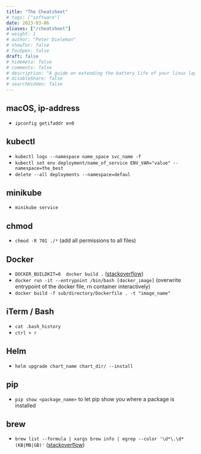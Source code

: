 ```yaml
---
title: "The Cheatsheet"
# tags: ["software"]
date: 2023-03-06
aliases: ["/cheatsheet"]
# weight: 1
# author: "Peter Dieleman"
# showToc: false
# TocOpen: false
draft: false
# hidemeta: false
# comments: false
# description: "A guide on extending the battery life of your linux laptop"
# disableShare: false
# searchHidden: false
---
```


## macOS, ip-address

- `ipconfig getifaddr en0`

## kubectl

- `kubectl logs --namespace name_space svc_name -f`
- `kubectl set env deployment/name_of_service ENV_VAR="value" --namespace=the_best`
- `delete --all deployments --namespace=defaul`

## minikube

- `minikube service`

## chmod

- `chmod -R 701 ./*` (add all permissions to all files)

## Docker

- `DOCKER_BUILDKIT=0  docker build .` ([stackoverflow](https://stackoverflow.com/questions/64221861/an-error-failed-to-solve-with-frontend-dockerfile-v0))
- `docker run -it --entrypoint /bin/bash [docker_image]` (overwrite entrypoint of the docker file, rn container interactively)
- `docker build -f sub/directory/Dockerfile . -t "image_name"`

## iTerm / Bash

- `cat .bash_history`
- `ctrl + r`

## Helm

- `helm upgrade chart_name chart_dir/ --install`

## pip

- `pip show <package_name>` to let pip show you where a package is installed

## brew

- `brew list --formula | xargs brew info | egrep --color '\d*\.\d*(KB|MB|GB)'` ([stackoverflow](https://stackoverflow.com/questions/40065188/get-size-of-each-installed-formula-in-homebrew))